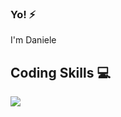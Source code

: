 ### Yo! ⚡ 

I'm Daniele 

## Coding Skills :computer:

<img src="https://cdn.jsdelivr.net/gh/devicons/devicon/icons/angularjs/angularjs-original.svg" />
